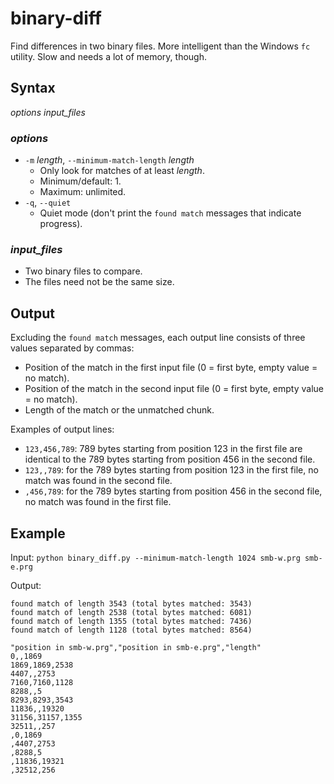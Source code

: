 # binary-diff
Find differences in two binary files. More intelligent than the Windows `fc` utility. Slow and needs a lot of memory, though.

## Syntax
*options* *input_files*

### *options*
* `-m` *length*, `--minimum-match-length` *length*
  * Only look for matches of at least *length*.
  * Minimum/default: 1.
  * Maximum: unlimited.
* `-q`, `--quiet`
  * Quiet mode (don't print the `found match` messages that indicate progress).

### *input_files*
* Two binary files to compare.
* The files need not be the same size.

## Output
Excluding the `found match` messages, each output line consists of three values separated by commas:
* Position of the match in the first input file (0 = first byte, empty value = no match).
* Position of the match in the second input file (0 = first byte, empty value = no match).
* Length of the match or the unmatched chunk.

Examples of output lines:
* `123,456,789`: 789 bytes starting from position 123 in the first file are identical to the 789 bytes starting from position 456 in the second file.
* `123,,789`: for the 789 bytes starting from position 123 in the first file, no match was found in the second file.
* `,456,789`: for the 789 bytes starting from position 456 in the second file, no match was found in the first file.

## Example
Input: `python binary_diff.py --minimum-match-length 1024 smb-w.prg smb-e.prg`

Output:
```
found match of length 3543 (total bytes matched: 3543)
found match of length 2538 (total bytes matched: 6081)
found match of length 1355 (total bytes matched: 7436)
found match of length 1128 (total bytes matched: 8564)

"position in smb-w.prg","position in smb-e.prg","length"
0,,1869
1869,1869,2538
4407,,2753
7160,7160,1128
8288,,5
8293,8293,3543
11836,,19320
31156,31157,1355
32511,,257
,0,1869
,4407,2753
,8288,5
,11836,19321
,32512,256
```
